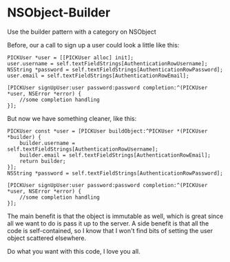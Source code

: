 NSObject-Builder
================

Use the builder pattern with a category on NSObject

Before, our a call to sign up a user could look a little like this:

    PICKUser *user = [[PICKUser alloc] init];
    user.username = self.textFieldStrings[AuthenticationRowUsername];
    NSString *password = self.textFieldStrings[AuthenticationRowPassword];
    user.email = self.textFieldStrings[AuthenticationRowEmail];

    [PICKUser signUpUser:user password:password completion:^(PICKUser *user, NSError *error) {
        //some completion handling
    }];

But now we have something cleaner, like this:

    PICKUser const *user = [PICKUser buildObject:^PICKUser *(PICKUser *builder) {
        builder.username = self.textFieldStrings[AuthenticationRowUsername];
        builder.email = self.textFieldStrings[AuthenticationRowEmail];
        return builder;
    }];
    NSString *password = self.textFieldStrings[AuthenticationRowPassword];
    
    [PICKUser signUpUser:user password:password completion:^(PICKUser *user, NSError *error) {
        //some completion handling
    }];


The main benefit is that the object is immutable as well, which is great since all we want to do is pass it up to the server. A side benefit is that all the code is self-contained, so I know that I won't find bits of setting the user object scattered elsewhere.

Do what you want with this code, I love you all.